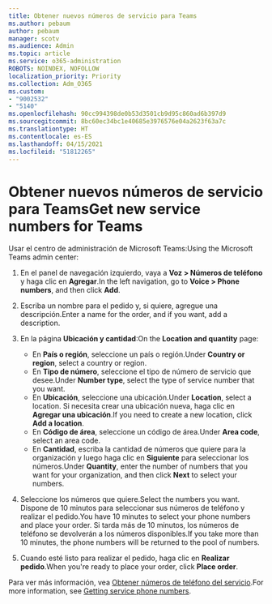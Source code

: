 ```yaml
---
title: Obtener nuevos números de servicio para Teams
ms.author: pebaum
author: pebaum
manager: scotv
ms.audience: Admin
ms.topic: article
ms.service: o365-administration
ROBOTS: NOINDEX, NOFOLLOW
localization_priority: Priority
ms.collection: Adm_O365
ms.custom:
- "9002532"
- "5140"
ms.openlocfilehash: 90cc994398de0b53d3501cb9d95c860ad6b397d9
ms.sourcegitcommit: 8bc60ec34bc1e40685e3976576e04a2623f63a7c
ms.translationtype: HT
ms.contentlocale: es-ES
ms.lasthandoff: 04/15/2021
ms.locfileid: "51812265"
---
```

# <a name="get-new-service-numbers-for-teams"></a><span data-ttu-id="4ea4e-102">Obtener nuevos números de servicio para Teams</span><span class="sxs-lookup"><span data-stu-id="4ea4e-102">Get new service numbers for Teams</span></span>

<span data-ttu-id="4ea4e-103">Usar el centro de administración de Microsoft Teams:</span><span class="sxs-lookup"><span data-stu-id="4ea4e-103">Using the Microsoft Teams admin center:</span></span>

1. <span data-ttu-id="4ea4e-104">En el panel de navegación izquierdo, vaya a **Voz > Números de teléfono** y haga clic en **Agregar**.</span><span class="sxs-lookup"><span data-stu-id="4ea4e-104">In the left navigation, go to **Voice > Phone numbers**, and then click **Add**.</span></span>
2. <span data-ttu-id="4ea4e-105">Escriba un nombre para el pedido y, si quiere, agregue una descripción.</span><span class="sxs-lookup"><span data-stu-id="4ea4e-105">Enter a name for the order, and if you want, add a description.</span></span>
3. <span data-ttu-id="4ea4e-106">En la página **Ubicación y cantidad**:</span><span class="sxs-lookup"><span data-stu-id="4ea4e-106">On the **Location and quantity** page:</span></span>

    - <span data-ttu-id="4ea4e-107">En **País o región**, seleccione un país o región.</span><span class="sxs-lookup"><span data-stu-id="4ea4e-107">Under **Country or region**, select a country or region.</span></span>
    - <span data-ttu-id="4ea4e-108">En **Tipo de número**, seleccione el tipo de número de servicio que desee.</span><span class="sxs-lookup"><span data-stu-id="4ea4e-108">Under **Number type**, select the type of service number that you want.</span></span>
    - <span data-ttu-id="4ea4e-109">En **Ubicación**, seleccione una ubicación.</span><span class="sxs-lookup"><span data-stu-id="4ea4e-109">Under **Location**, select a location.</span></span> <span data-ttu-id="4ea4e-110">Si necesita crear una ubicación nueva, haga clic en **Agregar una ubicación**.</span><span class="sxs-lookup"><span data-stu-id="4ea4e-110">If you need to create a new location, click **Add a location**.</span></span>
    - <span data-ttu-id="4ea4e-111">En **Código de área**, seleccione un código de área.</span><span class="sxs-lookup"><span data-stu-id="4ea4e-111">Under **Area code**, select an area code.</span></span>
    - <span data-ttu-id="4ea4e-112">En **Cantidad**, escriba la cantidad de números que quiere para la organización y luego haga clic en **Siguiente** para seleccionar los números.</span><span class="sxs-lookup"><span data-stu-id="4ea4e-112">Under **Quantity**, enter the number of numbers that you want for your organization, and then click **Next** to select your numbers.</span></span>
    
4. <span data-ttu-id="4ea4e-113">Seleccione los números que quiere.</span><span class="sxs-lookup"><span data-stu-id="4ea4e-113">Select the numbers you want.</span></span> <span data-ttu-id="4ea4e-114">Dispone de 10 minutos para seleccionar sus números de teléfono y realizar el pedido.</span><span class="sxs-lookup"><span data-stu-id="4ea4e-114">You have 10 minutes to select your phone numbers and place your order.</span></span> <span data-ttu-id="4ea4e-115">Si tarda más de 10 minutos, los números de teléfono se devolverán a los números disponibles.</span><span class="sxs-lookup"><span data-stu-id="4ea4e-115">If you take more than 10 minutes, the phone numbers will be returned to the pool of numbers.</span></span>
5. <span data-ttu-id="4ea4e-116">Cuando esté listo para realizar el pedido, haga clic en **Realizar pedido**.</span><span class="sxs-lookup"><span data-stu-id="4ea4e-116">When you're ready to place your order, click **Place order**.</span></span>

<span data-ttu-id="4ea4e-117">Para ver más información, vea [Obtener números de teléfono del servicio](https://docs.microsoft.com/microsoftteams/getting-service-phone-numbers).</span><span class="sxs-lookup"><span data-stu-id="4ea4e-117">For more information, see [Getting service phone numbers](https://docs.microsoft.com/microsoftteams/getting-service-phone-numbers).</span></span>
